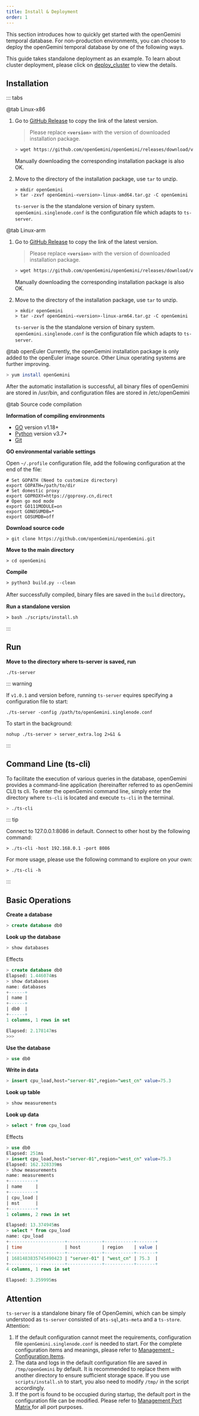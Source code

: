 ```yaml
---
title: Install & Deployment
order: 1
---
```


This section introduces how to quickly get started with the openGemini temporal database. For non-production environments, you can choose to deploy the openGemini temporal database by one of the following ways.

This guide takes standalone deployment as an example. To learn about cluster deployment, please click on [deploy_cluster](./deploy_cluster.md) to view the details.

## Installation

::: tabs

@tab Linux-x86

1. Go to [GitHub Release](https://github.com/openGemini/openGemini/releases) to copy the link of the latest version.

    > Please replace **`<version>`** with the version of downloaded installation package.

    ```bash
    > wget https://github.com/openGemini/openGemini/releases/download/v<version>/openGemini-<version>-linux-amd64.tar.gz
    ```

     Manually downloading the corresponding installation package is also OK.

2. Move to the directory of the installation package, use `tar` to unzip.

   ```shell
   > mkdir openGemini
   > tar -zxvf openGemini-<version>-linux-amd64.tar.gz -C openGemini
   ```

   `ts-server` is the the standalone version of binary system. 
   `openGemini.singlenode.conf` is the configuration file which adapts to `ts-server`.

@tab Linux-arm

1. Go to [GitHub Release](https://github.com/openGemini/openGemini/releases) to copy the link of the latest version.

   > Please replace **`<version>`** with the version of downloaded installation package.

   ```bash
   > wget https://github.com/openGemini/openGemini/releases/download/v<version>/openGemini-<version>-linux-arm64.tar.gz
   ```

    Manually downloading the corresponding installation package is also OK.

2. Move to the directory of the installation package, use `tar` to unzip.

   ```shell
   > mkdir openGemini
   > tar -zxvf openGemini-<version>-linux-arm64.tar.gz -C openGemini
   ```

   `ts-server` is the the standalone version of binary system. 
   `openGemini.singlenode.conf` is the configuration file which adapts to `ts-server`.

@tab openEuler
Currently, the openGemini installation package is only added to the openEuler image source. Other Linux operating systems are further improving.

```bash
> yum install openGemini
```

After the automatic installation is successful, all binary files of openGemini are stored in /usr/bin, and configuration files are stored in /etc/openGemini

@tab Source code compilation

**Information of compiling environments**

- [GO](https://go.dev/dl/) version v1.18+
- [Python](https://www.python.org/downloads/) version v3.7+
- [Git](https://git-scm.com/downloads)

**GO environmental variable settings**

Open `~/.profile` configuration file, add the following configuration at the end of the file:

```shell
# Set GOPATH (Need to customize directory)
export GOPATH=/path/to/dir
# Set domestic proxy
export GOPROXY=https://goproxy.cn,direct
# Open go mod mode
export GO111MODULE=on
export GONOSUMDB=*
export GOSUMDB=off
```

**Download source code**

```shell
> git clone https://github.com/openGemini/openGemini.git
```

**Move to the main directory**

```shell
> cd openGemini
```

**Compile**

```shell
> python3 build.py --clean
```

After successfully compiled, binary files are saved in the `build` directory。

**Run a standalone version**

```shell
> bash ./scripts/install.sh
```

:::

## Run

**Move to the directory where ts-server is saved, run**

```shell
./ts-server
```

::: warning

If `v1.0.1` and version before, running `ts-server` equires specifying a configuration file to start:

```shell
./ts-server -config /path/to/openGemini.singlenode.conf
```

To start in the background:

```shell
nohup ./ts-server > server_extra.log 2>&1 &
```

:::

## Command Line (ts-cli)

To facilitate the execution of various queries in the database, openGemini provides a command-line application (hereinafter referred to as openGemini CLI) ts cli. To enter the openGemini command line, simply enter the directory where `ts-cli` is located and execute `ts-cli` in the terminal.

```sh
> ./ts-cli
```

::: tip

Connect to 127.0.0.1:8086 in default. Connect to other host by the following command:

```shell
> ./ts-cli -host 192.168.0.1 -port 8086
```

For more usage, please use the following command to explore on your own:

```shell
> ./ts-cli -h
```

:::

## Basic Operations

**Create a database**

```sql
> create database db0
```

**Look up the database**

```sql
> show databases
```

Effects

```sql
> create database db0
Elapsed: 1.446074ms
> show databases
name: databases
+------+
| name |
+------+
| db0  |
+------+
1 columns, 1 rows in set

Elapsed: 2.178147ms
>>>
```

**Use the database**

```sql
> use db0
```

**Write in data**

```sql
> insert cpu_load,host="server-01",region="west_cn" value=75.3
```

**Look up table**

```sql
> show measurements
```

**Look up data**

```sql
> select * from cpu_load
```

Effects

```sql
> use db0
Elapsed: 251ns
> insert cpu_load,host="server-01",region="west_cn" value=75.3
Elapsed: 162.328339ms
> show measurements
name: measurements
+----------+
| name     |
+----------+
| cpu_load |
| mst      |
+----------+
1 columns, 2 rows in set

Elapsed: 13.374945ms
> select * from cpu_load
name: cpu_load
+---------------------+-------------+-----------+-------+
| time                | host        | region    | value |
+---------------------+-------------+-----------+-------+
| 1681483835745490423 | "server-01" | "west_cn" | 75.3  |
+---------------------+-------------+-----------+-------+
4 columns, 1 rows in set

Elapsed: 3.259995ms
```

## Attention

`ts-server` is a standalone binary file of OpenGemini, which can be simply understood as `ts-server` consisted of a`ts-sql`,a`ts-meta` and a `ts-store`. Attention:

1. If the default configuration cannot meet the requirements, configuration file `openGemini.singlenode.conf` is needed to start. For the complete configuration items and meanings, please refer to [Management - Configuration Items](../reference/configurations.md).
2. The data and logs in the default configuration file are saved in `/tmp/openGemini` by default. It is recommended to replace them with another directory to ensure sufficient storage space. If you use `scripts/install.sh` to start, you also need to modify `/tmp/` in the script accordingly.
3. If the port is found to be occupied during startup, the default port in the configuration file can be modified. Please refer to [Management Port Matrix ](../reference/ports.md)for all port purposes.
